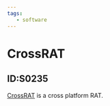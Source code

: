 ```yaml
---
tags:
   - software
---
```

# CrossRAT
## ID:S0235
[CrossRAT](/mitre/software/S0235) is a cross platform RAT.
